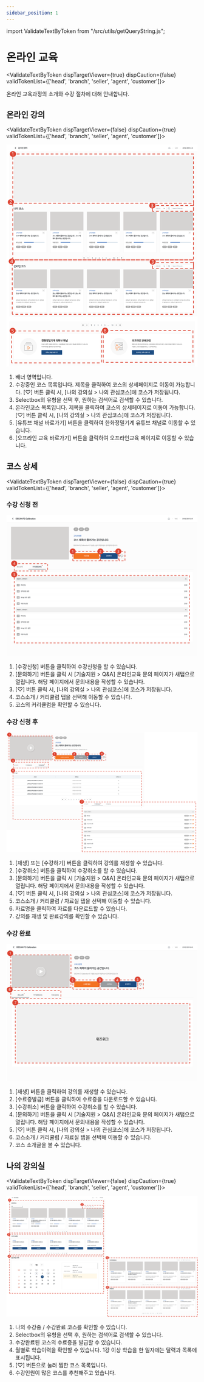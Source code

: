 ```yaml
---
sidebar_position: 1
---
```


import ValidateTextByToken from "/src/utils/getQueryString.js";

# 온라인 교육

<ValidateTextByToken dispTargetViewer={true} dispCaution={false} validTokenList={['head', 'branch', 'seller', 'agent', 'customer']}>

온라인 교육과정의 소개와 수강 절차에 대해 안내합니다.

</ValidateTextByToken>

## 온라인 강의

<ValidateTextByToken dispTargetViewer={false} dispCaution={true} validTokenList={['head', 'branch', 'seller', 'agent', 'customer']}>

![001](./img/001.png)

1. 배너 영역입니다.
1. 수강중인 코스 목록입니다. 제목을 클릭하여 코스의 상세페이지로 이동이 가능합니다. [♡] 버튼 클릭 시, [나의 강의실 > 나의 관심코스]에 코스가 저장됩니다.
1. Selectbox의 유형을 선택 후, 원하는 검색어로 검색할 수 있습니다.
1. 온라인코스 목록입니다. 제목을 클릭하여 코스의 상세페이지로 이동이 가능합니다. [♡] 버튼 클릭 시, [나의 강의실 > 나의 관심코스]에 코스가 저장됩니다.
1. [유튜브 채널 바로가기] 버튼을 클릭하여 한화정밀기계 유튜브 채널로 이동할 수 있습니다.
1. [오프라인 교육 바로가기] 버튼을 클릭하여 오프라인교육 페이지로 이동할 수 있습니다.

</ValidateTextByToken>

## 코스 상세

<ValidateTextByToken dispTargetViewer={false} dispCaution={true} validTokenList={['head', 'branch', 'seller', 'agent', 'customer']}>

### 수강 신청 전

![002](./img/002.png)

1. [수강신청] 버튼을 클릭하여 수강신청을 할 수 있습니다. 
1. [문의하기] 버튼을 클릭 시 [기술지원 > Q&A] 온라인교육 문의 페이지가 새탭으로 열립니다. 해당 페이지에서 문의내용을 작성할 수 있습니다.
1. [♡] 버튼 클릭 시, [나의 강의실 > 나의 관심코스]에 코스가 저장됩니다.
1. 코스소개 / 커리큘럼 탭을 선택해 이동할 수 있습니다.
1. 코스의 커리큘럼을 확인할 수 있습니다.


### 수강 신청 후

![003](./img/003.png)

1. [재생] 또는 [수강하기] 버튼을 클릭하여 강의를 재생할 수 있습니다.
1. [수강취소] 버튼을 클릭하여 수강취소를 할 수 있습니다. 
1. [문의하기] 버튼을 클릭 시 [기술지원 > Q&A] 온라인교육 문의 페이지가 새탭으로 열립니다. 해당 페이지에서 문의내용을 작성할 수 있습니다.
1. [♡] 버튼 클릭 시, [나의 강의실 > 나의 관심코스]에 코스가 저장됩니다.
1. 코스소개 / 커리큘럼 / 자료실 탭을 선택해 이동할 수 있습니다.
1. 자료명을 클릭하여 자료를 다운로드할 수 있습니다.
1. 강의를 재생 및 완료강의를 확인할 수 있습니다.

### 수강 완료

![004](./img/004.png)

1. [재생] 버튼을 클릭하여 강의를 재생할 수 있습니다.
1. [수료증발급] 버튼을 클릭하여 수료증을 다운로드할 수 있습니다.
1. [수강취소] 버튼을 클릭하여 수강취소를 할 수 있습니다. 
1. [문의하기] 버튼을 클릭 시 [기술지원 > Q&A] 온라인교육 문의 페이지가 새탭으로 열립니다. 해당 페이지에서 문의내용을 작성할 수 있습니다.
1. [♡] 버튼 클릭 시, [나의 강의실 > 나의 관심코스]에 코스가 저장됩니다.
1. 코스소개 / 커리큘럼 / 자료실 탭을 선택해 이동할 수 있습니다.
1. 코스 소개글을 볼 수 있습니다.

</ValidateTextByToken>

## 나의 강의실

<ValidateTextByToken dispTargetViewer={false} dispCaution={true} validTokenList={['head', 'branch', 'seller', 'agent', 'customer']}>

![005](./img/005.png)

1. 나의 수강중  / 수강완료 코스를 확인할 수 있습니다.
1. Selectbox의 유형을 선택 후, 원하는 검색어로 검색할 수 있습니다.
1. 수강완료된 코스의 수료증을 발급할 수 있습니다.
1. 월별로 학습이력을 확인할 수 있습니다. 1강 이상 학습을 한 일자에는 달력과 목록에 표시됩니다. 
1. [♡] 버튼으로 눌러 찜한 코스 목록입니다.  
1. 수강인원이 많은 코스를 추천해주고 있습니다. 

</ValidateTextByToken>





